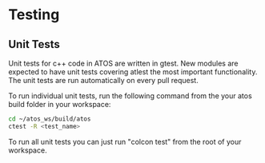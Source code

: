 # Testing

## Unit Tests
Unit tests for c++ code in ATOS are written in gtest. New modules are expected to have unit tests covering atlest the most important functionality. The unit tests are run automatically on every pull request. 

To run individual unit tests, run the following command from the your atos build folder in your workspace:
```bash
cd ~/atos_ws/build/atos
ctest -R <test_name>
```

To run all unit tests you can just run "colcon test" from the root of your workspace.

